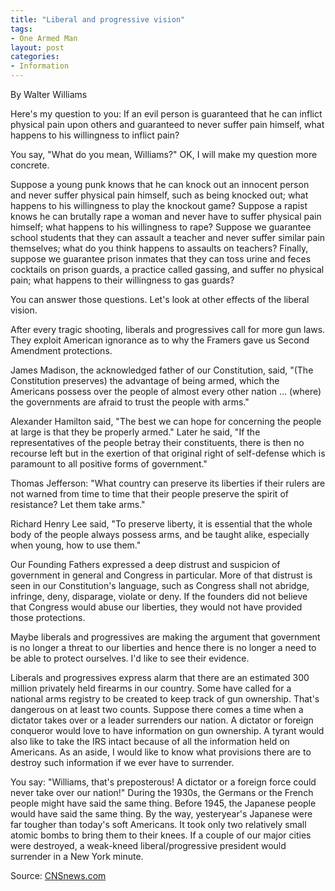 ```yaml
---
title: "Liberal and progressive vision"
tags:
- One Armed Man
layout: post
categories:
- Information
---
```


By Walter Williams

Here's my question to you: If an evil person is guaranteed that he can inflict physical pain upon others and guaranteed to never suffer pain himself, what happens to his willingness to inflict pain?

You say, "What do you mean, Williams?" OK, I will make my question more concrete.

Suppose a young punk knows that he can knock out an innocent person and never suffer physical pain himself, such as being knocked out; what happens to his willingness to play the knockout game? Suppose a rapist knows he can brutally rape a woman and never have to suffer physical pain himself; what happens to his willingness to rape? Suppose we guarantee school students that they can assault a teacher and never suffer similar pain themselves; what do you think happens to assaults on teachers? Finally, suppose we guarantee prison inmates that they can toss urine and feces cocktails on prison guards, a practice called gassing, and suffer no physical pain; what happens to their willingness to gas guards?

You can answer those questions. Let's look at other effects of the liberal vision.

After every tragic shooting, liberals and progressives call for more gun laws. They exploit American ignorance as to why the Framers gave us Second Amendment protections.

James Madison, the acknowledged father of our Constitution, said, "(The Constitution preserves) the advantage of being armed, which the Americans possess over the people of almost every other nation ... (where) the governments are afraid to trust the people with arms."

Alexander Hamilton said, "The best we can hope for concerning the people at large is that they be properly armed." Later he said, "If the representatives of the people betray their constituents, there is then no recourse left but in the exertion of that original right of self-defense which is paramount to all positive forms of government."

Thomas Jefferson: "What country can preserve its liberties if their rulers are not warned from time to time that their people preserve the spirit of resistance? Let them take arms."

Richard Henry Lee said, "To preserve liberty, it is essential that the whole body of the people always possess arms, and be taught alike, especially when young, how to use them."

Our Founding Fathers expressed a deep distrust and suspicion of government in general and Congress in particular. More of that distrust is seen in our Constitution's language, such as Congress shall not abridge, infringe, deny, disparage, violate or deny. If the founders did not believe that Congress would abuse our liberties, they would not have provided those protections.

Maybe liberals and progressives are making the argument that government is no longer a threat to our liberties and hence there is no longer a need to be able to protect ourselves. I'd like to see their evidence.

Liberals and progressives express alarm that there are an estimated 300 million privately held firearms in our country. Some have called for a national arms registry to be created to keep track of gun ownership. That's dangerous on at least two counts. Suppose there comes a time when a dictator takes over or a leader surrenders our nation. A dictator or foreign conqueror would love to have information on gun ownership. A tyrant would also like to take the IRS intact because of all the information held on Americans. As an aside, I would like to know what provisions there are to destroy such information if we ever have to surrender.

You say: "Williams, that's preposterous! A dictator or a foreign force could never take over our nation!" During the 1930s, the Germans or the French people might have said the same thing. Before 1945, the Japanese people would have said the same thing. By the way, yesteryear's Japanese were far tougher than today's soft Americans. It took only two relatively small atomic bombs to bring them to their knees. If a couple of our major cities were destroyed, a weak-kneed liberal/progressive president would surrender in a New York minute.

Source: [CNSnews.com](https://cnsnews.com/commentary/walter-e-williams/liberal-and-progressive-vision)